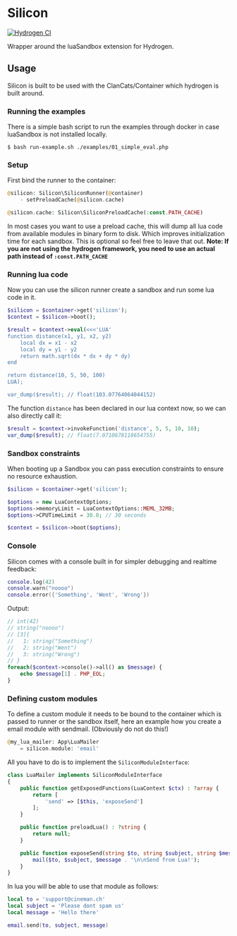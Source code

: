 # Silicon 

[![Hydrogen CI](https://github.com/cineman/silicon/actions/workflows/ci.yml/badge.svg?branch=master)](https://github.com/cineman/silicon/actions/workflows/ci.yml)

Wrapper around the luaSandbox extension for Hydrogen.

## Usage 

Silicon is built to be used with the ClanCats/Container which hydrogen is built around.

### Running the examples 

There is a simple bash script to run the examples through docker in case luaSandbox is not installed locally.

```
$ bash run-example.sh ./examples/01_simple_eval.php
```

### Setup

First bind the runner to the container:

```php
@silicon: Silicon\SiliconRunner(@container)
    - setPreloadCache(@silicon.cache)

@silicon.cache: Silicon\SiliconPreloadCache(:const.PATH_CACHE)
```

In most cases you want to use a preload cache, this will dump all lua code from available modules in binary form to disk. Which improves initialization time for each sandbox. This is optional so feel free to leave that out. **Note: If you are not using the hydrogen framework, you need to use an actual path instead of `:const.PATH_CACHE`**

### Running lua code 

Now you can use the silicon runner create a sandbox and run some lua code in it.

```php
$silicon = $container->get('silicon');
$context = $silicon->boot();

$result = $context->eval(<<<'LUA'
function distance(x1, y1, x2, y2)
    local dx = x1 - x2
    local dy = y1 - y2
    return math.sqrt(dx * dx + dy * dy)
end

return distance(10, 5, 50, 100)
LUA);

var_dump($result); // float(103.07764064044152)
```

The function `distance` has been declared in our lua context now, so we can also directly call it:

```php
$result = $context->invokeFunction('distance', 5, 5, 10, 10);
var_dump($result); // float(7.0710678118654755)
```

### Sandbox constraints 

When booting up a Sandbox you can pass execution constraints to ensure no resource exhaustion. 

```php
$silicon = $container->get('silicon');

$options = new LuaContextOptions;
$options->memoryLimit = LuaContextOptions::MEML_32MB;
$options->CPUTimeLimit = 30.0; // 30 seconds

$context = $silicon->boot($options);
```

### Console

Silicon comes with a console built in for simpler debugging and realtime feedback:

```lua
console.log(42) 
console.warn("noooo")
console.error({'Something', 'Went', 'Wrong'})
```

Output: 

```php
// int(42)
// string("noooo")
// [3]{
//   1: string("Something")
//   2: string("Went")
//   3: string("Wrong")
// }
foreach($context->console()->all() as $message) {
    echo $message[1] . PHP_EOL;
}
````

### Defining custom modules

To define a custom module it needs to be bound to the container which is passed to runner or the sandbox itself, here an example how you create a email module with sendmail. (Obviously do not do this!)

```php
@my_lua_mailer: App\LuaMailer
    = silicon.module: 'email'
```

All you have to do is to implement the `SiliconModuleInterface`: 

```php
class LuaMailer implements SiliconModuleInterface
{
    public function getExposedFunctions(LuaContext $ctx) : ?array {
        return [
            'send' => [$this, 'exposeSend']
        ];
    }

    public function preloadLua() : ?string {
        return null;
    }

    public function exposeSend(string $to, string $subject, string $message) {
        mail($to, $subject, $message . '\n\nSend from Lua!');
    }
}
```

In lua you will be able to use that module as follows:

```lua
local to = 'support@cineman.ch'
local subject = 'Please dont spam us'
local message = 'Hello there'

email.send(to, subject, message)
```